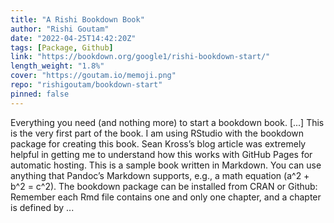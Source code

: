 ```yaml
---
title: "A Rishi Bookdown Book"
author: "Rishi Goutam"
date: "2022-04-25T14:42:20Z"
tags: [Package, Github]
link: "https://bookdown.org/google1/rishi-bookdown-start/"
length_weight: "1.8%"
cover: "https://goutam.io/memoji.png"
repo: "rishigoutam/bookdown-start"
pinned: false
---
```


Everything you need (and nothing more) to start a bookdown book. [...] This is the very first part of the book. I am using RStudio with the bookdown package for creating this book. Sean Kross’s blog article was extremely helpful in getting me to understand how this works with GitHub Pages for automatic hosting. This is a sample book written in Markdown. You can use anything that Pandoc’s Markdown supports, e.g., a math equation \(a^2 + b^2 = c^2\). The bookdown package can be installed from CRAN or Github: Remember each Rmd file contains one and only one chapter, and a chapter is defined by ...
